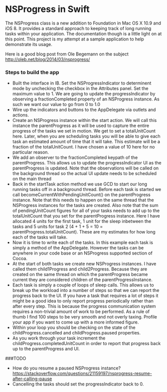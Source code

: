 # NSProgress in Swift

The NSProgress class is a new addition to Foundation in Mac OS X 10.9 and iOS 8. It provides a standard approach to keeping track of long running tasks within your application. The documentation though is a little light on at this point. This project is my attempt at a sample application to help demonstrate its usage.

Here is a good blog post from Ole Begemann on the subject http://oleb.net/blog/2014/03/nsprogress/

### Steps to build the app
- Built the interface in IB. Set the NSProgressIndicator to determinent mode by unchecking the checkbox in the Attributes panel. Set the maximum value to 1. We are going to update the progressIndicator by observing a fractionCompleted property of an NSProgress instance. As such we want our value to go from 0 to 1.0
- Wire up the indicators and buttons to the AppDelegate via outlets and actions.
- Create an NSProgress instance within the start action. We will call this instance the parentProgress as it will be used to capture the entire progress of the tasks we set in motion. We get to set a totalUnitCount here. Later, when you are scheduling tasks you will be able to give each task an estimated amount of time that it will take. This estimate will be a fraction of the totalUnitCount. I have chosen a value of 10 here for no particular reason.
- We add an observer to the fractionCompleted keypath of the parentProgress. This allows us to update the progressIndicator UI as the parentProgress is updated. Note that the observations will be called on the background thread so the actual UI update needs to be scheduled on the main thread
- Back in the startTask action method we use GCD to start our long running tasks off in a background thread. Before each task is started we call becomeCurrentWithPendingUnitCount() on the parentProgress instance. Note that this needs to happen on the same thread that the NSProgress instances for the tasks are created. Also note that the sum of pendingUnitCount figures for all of your tasks needs to add up to the totalUnitCount that you set for the parentProgress instance. Here I have allocated 4 units for the first task, 1 unit for the sleep inbetween the tasks and 5 units for task 2 (4 + 1 + 5 = 10 = parentProgress.totalUnitCount). These are my estimates for how long each of the tasks will take.
- Now it is time to write each of the tasks. In this example each task is simply a method of the AppDelegate. However the tasks can be anywhere in your code base or an NSProgress supported section of Cocoa. 
- At the start of both tasks we create new NSProgress instances. I have called them child1Progress and child2Progress. Because they are created on the same thread on which the parentProgress became current they are considered children of the parentProgressInstance. 
- Each task is simply a couple of loops of sleep calls. This allows us to break up the workload into a number of steps so that we can report the progress back to the UI. If you have a task that requires a lot of steps it might be a good idea to only report progress periodically rather than after every step. This is because the progress communication system requires a non-trivial amount of work to be performed. As a rule of thumb I find 100 steps to be very smooth and not overly taxing. Profile your app if you want to come up with a more informed figure.
- Within your loop you should be checking on the state of the childProgress.cancelled and childProgress.paused properties.
- As you work through your task increment the childProgress.completedUnitCount in order to report that progress back up to the parentProgress and UI. 


###TODO
- How do you resume a paused NSProgress instance? https://stackoverflow.com/questions/21159197/nsprogress-resume-after-calling-pause
- Cancelling the tasks should set the progressIndicator back to 0.



